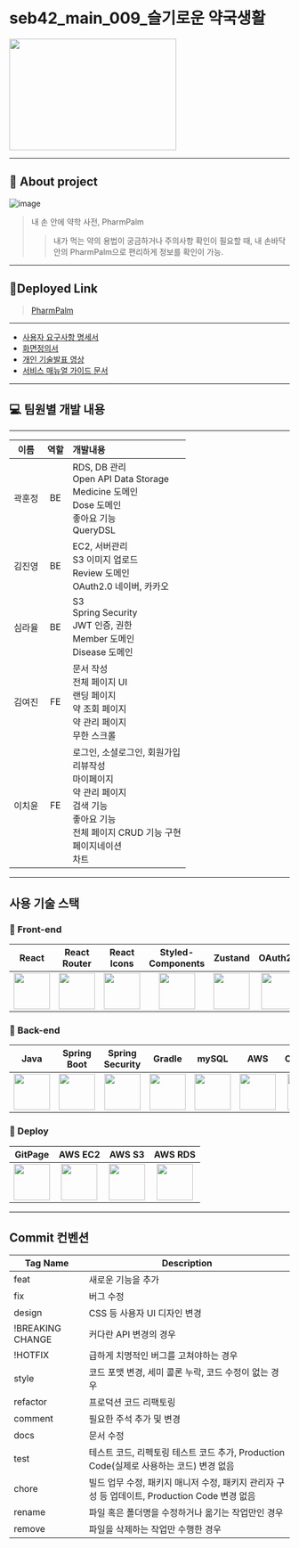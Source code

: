 # seb42_main_009_슬기로운 약국생활

<img height="200" width="300" src="https://user-images.githubusercontent.com/77083074/228701085-358530b5-6f17-425a-a48a-baeac2eda5af.png" />

--------------------------------------------------

## 📖 About project
![image](https://user-images.githubusercontent.com/77083074/228701310-9275c4e4-f9ae-4e21-9ca4-a3b4caf83a5a.png)

> 내 손 안에 약학 사전, PharmPalm
>> 내가 먹는 약의 용법이 궁금하거나 주의사항 확인이 필요할 때, 
>> 내 손바닥 안의 PharmPalm으로 편리하게 정보를 확인이 가능.

---------------------------------------------------

## 💊Deployed Link

> [PharmPalm](http://pharm-palm-deploy.s3-website.ap-northeast-2.amazonaws.com/)

---------------------------------------------------

* [사용자 요구사항 명세서](https://docs.google.com/spreadsheets/d/1uAmwpCabhF3UgcaC4mjddU54Ge-pdsUlFcKsP8p1-RE/edit#gid=0)
* [화면정의서](https://www.figma.com/file/n1LDvEwktvxYySmqJyGRzY/pharm-palm?node-id=0%3A1&t=8bpaxMheY6TfJ7n1-1)
* [개인 기술발표 영상](https://youtu.be/b2dhjYz09i0)
* [서비스 매뉴얼 가이드 문서](https://www.notion.so/PharmPalm-c33bb4dcb34a44e4af9b7cf6ddc980b3?pvs=4)

----------------------------------------

## 💻 팀원별 개발 내용 

--- 
| 이름 | 역할 | 개발내용 |
| :----: | :---: | :-------- | 
| 곽훈정 | BE | RDS, DB 관리 <br/> Open API Data Storage <br/> Medicine 도메인 <br/> Dose 도메인 <br/> 좋아요 기능 <br/> QueryDSL |
| 김진영 | BE | EC2, 서버관리 <br/> S3 이미지 업로드 <br/> Review 도메인 <br/> OAuth2.0 네이버, 카카오 |
| 심라율 | BE | S3 <br/> Spring Security <br/> JWT 인증, 권한 <br/> Member 도메인 <br/> Disease 도메인 |
| 김여진 | FE | 문서 작성 <br/> 전체 페이지 UI <br/> 랜딩 페이지 <br/> 약 조회 페이지 <br/> 약 관리 페이지 <br/> 무한 스크롤 |
| 이치윤 | FE | 로그인, 소셜로그인, 회원가입 <br/> 리뷰작성 <br/> 마이페이지 <br/> 약 관리 페이지 <br/> 검색 기능 <br/> 좋아요 기능 <br/> 전체 페이지 CRUD 기능 구현 <br/> 페이지네이션 <br/> 차트  |

------------------

## 사용 기술 스택

### 💄 Front-end
| React | React Router | React Icons | Styled-<br>Components | Zustand | OAuth2.0 | JWT |
| :---: | :---: | :---: | :---: | :---: | :---: | :---: |
|  <img height="65" width="65" src="https://cdn.simpleicons.org/react/#61DAFB" /> |  <img height="65" width="65" src="https://cdn.simpleicons.org/reactrouter" /> |  <img height="65" width="65" src="https://camo.githubusercontent.com/48d099290b4cb2d7937bcd96e8497cf1845b54a810a6432c70cf944b60b40c77/68747470733a2f2f7261776769742e636f6d2f676f72616e67616a69632f72656163742d69636f6e732f6d61737465722f72656163742d69636f6e732e737667" />  |  <img height="65" width="65" src="https://cdn.simpleicons.org/styledComponents" /> | <img height="65" width="65" src="https://cdn.discordapp.com/attachments/1074553703329173596/1079638795395268689/bear.png" /> | <img height="65" width="65" src="https://user-images.githubusercontent.com/77083074/228705146-5d1ac1e6-b78a-41cd-bd1b-c80803c7f380.png" /> | <img height="65" width="65" src="https://cdn.discordapp.com/attachments/1083294900080103445/1090807082552406016/icons8-json-web-token-144.png" /> |

### 🧰 Back-end
| Java| Spring Boot | Spring Security | Gradle | mySQL | AWS | OAuth2.0 | JWT | QueryDSL |
| :---: | :---: | :---: | :---: | :---: | :---: | :---: | :---: | :---: |
|  <img height="65" width="65" src="https://user-images.githubusercontent.com/97998938/221740290-7f2b2f08-8ca2-46e3-88ff-30897cfe6d22.png" /> |  <img height="65" width="65" src="https://cdn.simpleicons.org/springboot/#6DB33F" /> |  <img height="65" width="65" src="https://cdn.simpleicons.org/springsecurity" /> |  <img height="65" width="65" src="https://cdn.simpleicons.org/gradle" />  |  <img height="65" width="65" src="https://cdn.simpleicons.org/mysql" /> | <img height="65" width="65" src="https://cdn.simpleicons.org/amazonaws/" /> | <img height="65" width="65" src="https://user-images.githubusercontent.com/77083074/228705176-7911e388-8fb8-4d33-a75a-3b4cfde3849a.png" /> | <img height="65" width="65" src="https://cdn.discordapp.com/attachments/1083294900080103445/1090807082552406016/icons8-json-web-token-144.png" /> | <img height="65" width="65" src="https://cdn.discordapp.com/attachments/1083294900080103445/1090818751928213584/da8da0c0e6dfbfc596f787ade49381a6_400x400-removebg-preview.png" /> |

### 🔧 Deploy
| GitPage | AWS EC2 | AWS S3 | AWS RDS |
| :---: | :---: | :---: | :---: |
|  <img height="65" width="65" src="https://cdn.simpleicons.org/github" /> |  <img height="65" width="65" src="https://cdn.simpleicons.org/amazonec2" /> | <img height="65" width="65" src="https://cdn.simpleicons.org/amazons3" /> | <img height="65" width="65" src="https://cdn.simpleicons.org/amazonrds" />

---

## Commit 컨벤션
| Tag Name | Description |
| --- | --- |
| feat | 새로운 기능을 추가 |
| fix | 버그 수정 |
| design | CSS 등 사용자 UI 디자인 변경 |
| !BREAKING CHANGE | 커다란 API 변경의 경우 |
| !HOTFIX | 급하게 치명적인 버그를 고쳐야하는 경우 |
| style | 코드 포맷 변경, 세미 콜론 누락, 코드 수정이 없는 경우 |
| refactor | 프로덕션 코드 리팩토링 |
| comment | 필요한 주석 추가 및 변경 |
| docs | 문서 수정 |
| test | 테스트 코드, 리펙토링 테스트 코드 추가, Production Code(실제로 사용하는 코드) 변경 없음 |
| chore | 빌드 업무 수정, 패키지 매니저 수정, 패키지 관리자 구성 등 업데이트, Production Code 변경 없음 |
| rename | 파일 혹은 폴더명을 수정하거나 옮기는 작업만인 경우 |
| remove | 파일을 삭제하는 작업만 수행한 경우 |


